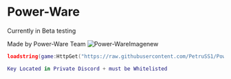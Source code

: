 # Power-Ware
Currently in Beta testing

Made by Power-Ware Team
![Power-WareImagenew](https://user-images.githubusercontent.com/107261837/230435435-d75c048f-e334-48f6-a9dc-94fdef15bef3.png)

```lua
loadstring(game:HttpGet("https://raw.githubusercontent.com/PetruSS1/Power-Ware/main/Beta"))()
```

```lua
Key Located in Private Discord + must be Whitelisted
```

